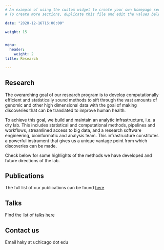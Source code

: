```yaml
---
# An example of using the custom widget to create your own homepage section.
# To create more sections, duplicate this file and edit the values below as desired.

date: "2020-12-16T16:00:00"

weight: 15


menu:
  header:
    weight: 2
title: Research

--- 
```


## Research

The overarching goal of our research program is to develop computationally efficient and statistically sound methods to sift through the vast amounts of genomic and other high dimensional data with the goal of making discoveries that can be translated to improve human health.

To achieve this goal, we build and maintain an analytic infrastructure, i.e. a dry lab. This includes statistical and computational methods, pipelines and workflows, streamlined access to big data, and a research software engineering, bioinformatic and analysis team. This infrastructure constitutes a powerful instrument that gives us a unique vantage point from which discoveries can be made.

Check below for some highlights of the methods we have developed and future directions of the lab.

## Publications 

 The full list of our publications can be found [here](https://scholar.google.com/citations?hl=en&user=1QD4sIcAAAAJ&view_op=list_works&sortby=pubdate)

## Talks

Find the list of talks [here](https://docs.google.com/document/d/1GiIRKruoL53LbfSXaW8N9CYItYeVBQk7CXSnpVwscjo/edit#heading=h.ylpayh15izji) 

## Contact us

Email haky at uchicago dot edu
